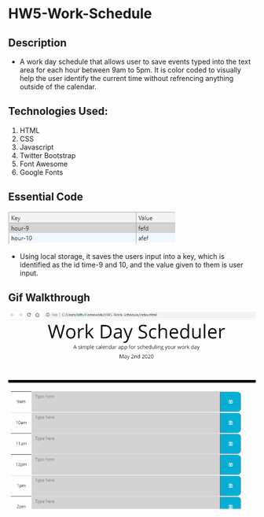 # HW5-Work-Schedule

## Description

- A work day schedule that allows user to save events typed into the text area for each hour between 9am to 5pm. It is color coded to visually help the user identify the current time without refrencing anything outside of the calendar.

## Technologies Used:

1. HTML
2. CSS
3. Javascript
4. Twitter Bootstrap
5. Font Awesome
6. Google Fonts

## Essential Code

![Local Storage](./assets/Pics/Capture.JPG)

- Using local storage, it saves the users input into a key, which is identified as the id time-9 and 10, and the value given to them is user input.

## Gif Walkthrough

![Gif Walkthrough](./assets/Pics/HW5Gif.gif)